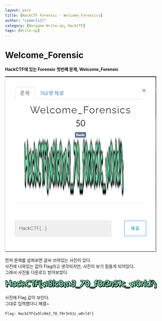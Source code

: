 ```yaml
---
layout: post
title: [HackCTF Forensic - Welcome_Forensics]
author: "cyberls17"
category: [Wargame-Write-up, HackCTF]
tags: [Write-up]
---
```


# Welcome_Forensic

**HackCTF에 있는 Forensic 첫번째 문제, Welcome_Forensic**

![Welcome_Forensic_Prob](/images/Welcome_Forensic_Prob.PNG)<br>

먼저 문제를 살펴보면 글씨 쓰여있는 사진이 있다.<br>
사진에 나와있는 값이 Flag라고 생각되지만, 사진이 보기 힘들게 되어있다.<br>
그래서 사진을 다운로드 받아보았다.<br>

![forensics1](/images/forensics1.gif)<br>

사진에 Flag 값이 보인다.<br>
그대로 입력했더니 해결~

```Flag: HackCTF{w3lc0m3_70_f0r3n51c_w0rld!}```